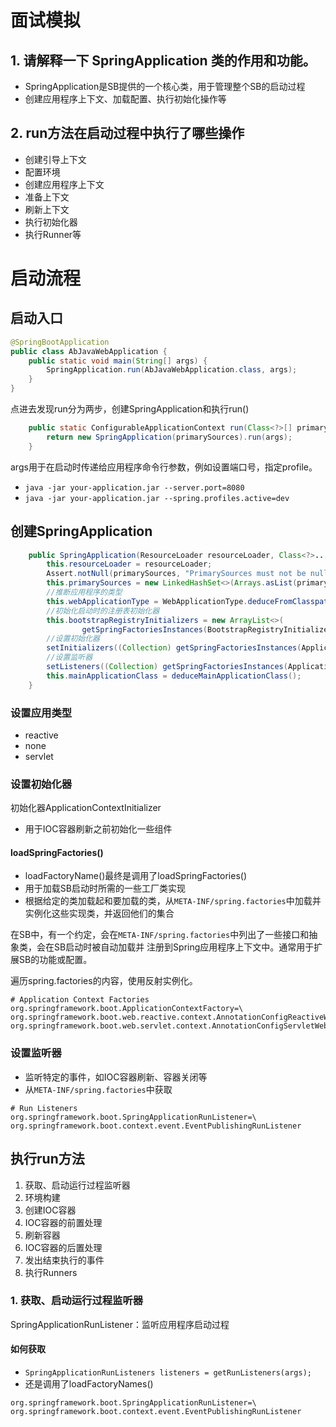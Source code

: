 # 面试模拟
## 1. 请解释一下 SpringApplication 类的作用和功能。
+ SpringApplication是SB提供的一个核心类，用于管理整个SB的启动过程
+ 创建应用程序上下文、加载配置、执行初始化操作等
## 2. run方法在启动过程中执行了哪些操作
+ 创建引导上下文
+ 配置环境
+ 创建应用程序上下文
+ 准备上下文
+ 刷新上下文
+ 执行初始化器
+ 执行Runner等
# 启动流程
## 启动入口
```java
@SpringBootApplication
public class AbJavaWebApplication {
    public static void main(String[] args) {
        SpringApplication.run(AbJavaWebApplication.class, args);
    }
}
```
点进去发现run分为两步，创建SpringApplication和执行run()
```java
	public static ConfigurableApplicationContext run(Class<?>[] primarySources, String[] args) {
		return new SpringApplication(primarySources).run(args);
	}
```
args用于在启动时传递给应用程序命令行参数，例如设置端口号，指定profile。
+ `java -jar your-application.jar --server.port=8080`
+ `java -jar your-application.jar --spring.profiles.active=dev`

## 创建SpringApplication
```java
	public SpringApplication(ResourceLoader resourceLoader, Class<?>... primarySources) {
		this.resourceLoader = resourceLoader;
		Assert.notNull(primarySources, "PrimarySources must not be null");
		this.primarySources = new LinkedHashSet<>(Arrays.asList(primarySources));
        //推断应用程序的类型
		this.webApplicationType = WebApplicationType.deduceFromClasspath();
        //初始化启动时的注册表初始化器
		this.bootstrapRegistryInitializers = new ArrayList<>(
				getSpringFactoriesInstances(BootstrapRegistryInitializer.class));
        //设置初始化器
		setInitializers((Collection) getSpringFactoriesInstances(ApplicationContextInitializer.class));
        //设置监听器
		setListeners((Collection) getSpringFactoriesInstances(ApplicationListener.class));
		this.mainApplicationClass = deduceMainApplicationClass();
	}
```
### 设置应用类型
+ reactive
+ none
+ servlet

### 设置初始化器
初始化器ApplicationContextInitializer
+ 用于IOC容器刷新之前初始化一些组件
#### loadSpringFactories()
+ loadFactoryName()最终是调用了loadSpringFactories()
+ 用于加载SB启动时所需的一些工厂类实现
+ 根据给定的类加载起和要加载的类，从`META-INF/spring.factories`中加载并实例化这些实现类，并返回他们的集合
  
在SB中，有一个约定，会在`META-INF/spring.factories`中列出了一些接口和抽象类，会在SB启动时被自动加载并
注册到Spring应用程序上下文中。通常用于扩展SB的功能或配置。
  
遍历spring.factories的内容，使用反射实例化。
```properties
# Application Context Factories
org.springframework.boot.ApplicationContextFactory=\
org.springframework.boot.web.reactive.context.AnnotationConfigReactiveWebServerApplicationContext.Factory,\
org.springframework.boot.web.servlet.context.AnnotationConfigServletWebServerApplicationContext.Factory
```

### 设置监听器
+ 监听特定的事件，如IOC容器刷新、容器关闭等
+ 从`META-INF/spring.factories`中获取

```properties
# Run Listeners
org.springframework.boot.SpringApplicationRunListener=\
org.springframework.boot.context.event.EventPublishingRunListener
```

## 执行run方法
1. 获取、启动运行过程监听器
2. 环境构建
3. 创建IOC容器
4. IOC容器的前置处理
5. 刷新容器
6. IOC容器的后置处理
7. 发出结束执行的事件
8. 执行Runners
### 1. 获取、启动运行过程监听器
SpringApplicationRunListener：监听应用程序启动过程
#### 如何获取
+ `SpringApplicationRunListeners listeners = getRunListeners(args);`
+ 还是调用了loadFactoryNames()
```properties
org.springframework.boot.SpringApplicationRunListener=\
org.springframework.boot.context.event.EventPublishingRunListener
```